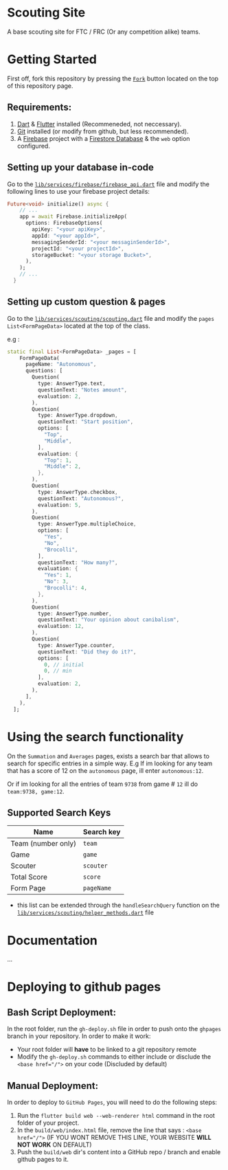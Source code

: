 # Scouting Site

A base scouting site for FTC / FRC (Or any competition alike) teams.

# Getting Started
First off, fork this repository by pressing the [`Fork`](https://github.com/DanPeled/Scouting-Tool/fork) button located on the top of this repository page.

## Requirements:
1. [Dart](https://dart.dev/get-dart) & [Flutter](https://docs.flutter.dev/get-started/install) installed (Recommeneded, not neccessary).
2. [Git](https://git-scm.com/) installed (or modify from github, but less recommended).
3. A [Firebase](https://firebase.google.com/) project with a [Firestore Database](https://firebase.google.com/docs/firestore) & the `web` option configured.

## Setting up your database in-code
Go to the [`lib/services/firebase/firebase_api.dart`](https://github.com/DanPeled/Scouting-Tool/blob/master/lib/services/firebase/firebase_api.dart) file and modify the following lines to use your firebase project details:
```dart
Future<void> initialize() async {
    // ...
	app = await Firebase.initializeApp(
      options: FirebaseOptions(
        apiKey: "<your apiKey>",
        appId: "<your appId>",
        messagingSenderId: "<your messaginSenderId>",
        projectId: "<your projectId>",
        storageBucket: "<your storage Bucket>",
      ),
    );
	// ...
  }
```

## Setting up custom question & pages
Go to the [`lib/services/scouting/scouting.dart`](https://github.com/DanPeled/Scouting-Tool/blob/master/lib/services/scouting/scouting.dart) file and modify the `pages` `List<FormPageData>` located at the top of the class. 

e.g : 
```dart
static final List<FormPageData> _pages = [
    FormPageData(
      pageName: "Autonomous",
      questions: [
        Question(
          type: AnswerType.text,
          questionText: "Notes amount",
          evaluation: 2,
        ),
        Question(
          type: AnswerType.dropdown,
          questionText: "Start position",
          options: [
            "Top",
            "Middle",
          ],
          evaluation: {
            "Top": 1,
            "Middle": 2,
          },
        ),
        Question(
          type: AnswerType.checkbox,
          questionText: "Autonomous?",
          evaluation: 5,
        ),
        Question(
          type: AnswerType.multipleChoice,
          options: [
            "Yes",
            "No",
            "Brocolli",
          ],
          questionText: "How many?",
          evaluation: {
            "Yes": 1,
            "No": 3,
            "Brocolli": 4,
          },
        ),
        Question(
          type: AnswerType.number,
          questionText: "Your opinion about canibalism",
          evaluation: 12,
        ),
        Question(
          type: AnswerType.counter,
          questionText: "Did they do it?",
          options: [
            0, // initial
            0, // min
          ],
          evaluation: 2,
        ),
      ],
    ),
  ];
  ```
# Using the search functionality
On the `Summation` and `Averages` pages, exists a search bar that allows to search for specific entries in a simple way.
E.g If im looking for any team that has a score of 12 on the `autonomous` page, ill enter `autonomous:12`.

Or if im looking for all the entries of team `9738` from game # `12` ill do `team:9738, game:12`.  

## Supported Search Keys
|   Name    | Search key |
|  -------- |  --------  |
| Team (number only) | `team` |
| Game | `game` |
| Scouter | `scouter` |
| Total Score | `score` |
| Form Page | `pageName` |

* this list can be extended through the `handleSearchQuery` function on the [`lib/services/scouting/helper_methods.dart`](https://github.com/DanPeled/Scouting-Tool/blob/master/lib/services/scouting/helper_methods.dart) file
# Documentation
...

# Deploying to github pages
## Bash Script Deployment:
In the root folder, run the `gh-deploy.sh` file in order to push onto the `ghpages` branch in your repository.
In order to make it work:
- Your root folder will **have** to be linked to a git repository remote
- Modify the `gh-deploy.sh` commands to either include or disclude the `<base href="/">` on your code (Discluded by default)

## Manual Deployment:
In order to deploy to `GitHub Pages`, you will need to do the following steps:
1. Run the `flutter build web --web-renderer html` command in the root folder of your project.
2. In the `build/web/index.html` file, remove the line that says : `<base href="/">` (IF YOU WONT REMOVE THIS LINE, YOUR WEBSITE **WILL NOT WORK** ON DEFAULT)
3. Push the `build/web` dir's content into a GitHub repo / branch and enable github pages to it.
